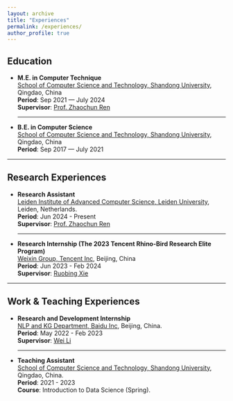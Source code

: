 ```yaml
---
layout: archive
title: "Experiences"
permalink: /experiences/
author_profile: true
---
```


## Education

- **M.E. in Computer Technique**  
  [School of Computer Science and Technology, Shandong University](https://www.cs.sdu.edu.cn/), Qingdao, China  
  **Period**: Sep 2021 — July 2024  
  **Supervisor**: [Prof. Zhaochun Ren](https://renzhaochun.github.io/)  
    
  ---
- **B.E. in Computer Science**  
  [School of Computer Science and Technology, Shandong University](https://www.cs.sdu.edu.cn/), Qingdao, China  
  **Period**: Sep 2017 — July 2021   

---

## Research Experiences

- **Research Assistant**  
  [Leiden Institute of Advanced Computer Science, Leiden University](https://liacs.leidenuniv.nl/), Leiden, Netherlands.  
  **Period**: Jun 2024 - Present   
  **Supervisor**: [Prof. Zhaochun Ren](https://renzhaochun.github.io/)  
    
  ---
- **Research Internship (The 2023 Tencent Rhino-Bird Research Elite Program)**  
  [Weixin Group, Tencent Inc](https://www.tencent.com/en-us/about.html), Beijing, China  
  **Period**: Jun 2023 - Feb 2024  
  **Supervisor**: [Ruobing Xie](https://ruobingxie.github.io/)  
    
---

## Work & Teaching Experiences

- **Research and Development Internship**  
  [NLP and KG Department, Baidu Inc](https://nlp.baidu.com/homepage/index), Beijing, China.  
  **Period**: May 2022 - Feb 2023  
  **Supervisor**: [Wei Li](https://weili-nlp.github.io/)
    
  ---
- **Teaching Assistant**  
  [School of Computer Science and Technology, Shandong University](https://www.cs.sdu.edu.cn/), Qingdao, China.  
  **Period**: 2021 - 2023  
  **Course**: Introduction to Data Science (Spring).  
